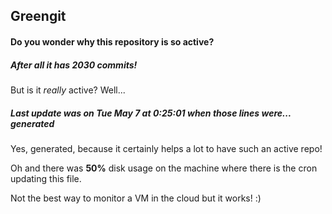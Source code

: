 ## Greengit

#### Do you wonder why this repository is so active?

##### After all it has 2030 commits!

But is it *really* active? Well...

##### Last update was on Tue May 7 at 0:25:01 when those lines were... generated

Yes, generated, because it certainly helps a lot to have such an active repo!

Oh and there was **50%** disk usage on the machine
where there is the cron updating this file.

Not the best way to monitor a VM in the cloud but it works! :)
